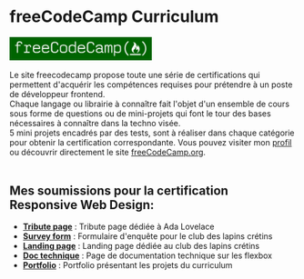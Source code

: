 # freeCodeCamp Curriculum

<img alt="freecodecamp" src="freecodecamp.jpg" width="250"/>

Le site freecodecamp propose toute une série de certifications qui permettent d'acquérir les compétences requises pour prétendre à un poste de développeur frontend.\
Chaque langage ou librairie à connaître fait l'objet d'un ensemble de cours sous forme de questions ou de mini-projets qui font le tour des bases nécessaires à connaître dans la techno visée.\
5 mini projets encadrés par des tests, sont à réaliser dans chaque catégorie pour obtenir la certification correspondante.
Vous pouvez visiter mon [profil](https://www.freecodecamp.org/virbaya) ou découvrir directement le site [freeCodeCamp.org](https://www.freecodecamp.org/).<br><br>

## Mes soumissions pour la certification Responsive Web Design:

- [**Tribute page**](https://virginiebouvarel.github.io/freecodecamp_curriculum/projet1_tributePage/) : Tribute page dédiée à Ada Lovelace
- [**Survey form**](https://virginiebouvarel.github.io/freecodecamp_curriculum/projet2_surveyForm/) : Formulaire d'enquête pour le club des lapins crétins
- [**Landing page**](https://virginiebouvarel.github.io/freecodecamp_curriculum/projet3_landingPage/) : Landing page dédiée au club des lapins crétins
- [**Doc technique**](https://virginiebouvarel.github.io/freecodecamp_curriculum/projet4_techDoc/) : Page de documentation technique sur les flexbox
- [**Portfolio**](https://virginiebouvarel.github.io/freecodecamp_curriculum/projet5_portfolio/) : Portfolio présentant les projets du curriculum

